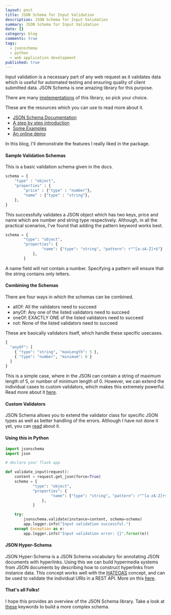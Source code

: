 ```yaml
---
layout: post
title: JSON Schema for Input Validation
description: JSON Schema for Input Validation
summary: JSON Schema for Input Validation
date: {}
category: blog
comments: true
tags:
  - jsonschema
  - python
  - web application development
published: true
---
```


Input validation is a necessary part of any web request as it validates data which is useful for automated testing and ensuring quality of client submitted data. JSON Schema is one amazing library for this purpose.

There are many [implementations](https://json-schema.org/implementations.html) of this library, so pick your choice.

These are the resources which you can use to read more about it.

 - [JSON Schema Documentation](https://json-schema.org/understanding-json-schema/)
 - [A step by step introduction](https://json-schema.org/learn/getting-started-step-by-step.html)
 - [Some Examples](https://json-schema.org/learn/miscellaneous-examples.html)
 - [An online demo](https://notebooks.ai/demo/gh/Julian/jsonschema)

In this blog, I'll demonstrate the features I really liked in the package.

#### Sample Validation Schemas
This is a basic validation schema given in the docs.

```python
schema = {
    "type" : "object",
    "properties" : {
        "price" : {"type" : "number"},
        "name" : {"type" : "string"},
    },
}
```
This successfully validates a JSON object which has two keys, price and name which are number and string type respectively. Although, in all the practical scenarios, I've found that adding the pattern keyword works best.
```python
schema = {
        "type": "object",
        "properties": {
                "name": {"type": "string", "pattern": r"^[a-zA-Z]+$"}
            },
        }
```
A name field will not contain a number. Specifying a pattern will ensure that the string contains only letters.

#### Combining the Schemas
There are four ways in which the schemas can be combined. 

 - allOf: All the validators need to succeed 
 - anyOf: Any one of the listed validators need to succeed 
 - oneOf: EXACTLY ONE of the listed validators need to succeed 
 - not: None of the listed validators need to succeed

These are basically validators itself, which handle these specific usecases.
```python
{
  "anyOf": [
    { "type": "string", "maxLength": 5 },
    { "type": "number", "minimum": 0 }
  ]
}
```
This is a simple case, where in the JSON can contain a string of maximum length of 5, or number of minimum length of 0. However, we can extend the individual cases to custom validators, which makes this extremely powerful. Read more about it [here](https://json-schema.org/understanding-json-schema/reference/combining.html).

#### Custom Validators
JSON Schema allows you to extend the validator class for specific JSON types as well as better handling of the errors. Although I have not done it yet, you can [read](https://python-jsonschema.readthedocs.io/en/latest/creating/) about it.

#### Using this in Python
```python
import jsonschema
import json

# declare your flask app

def validate_input(request):
    content = request.get_json(force=True)
    schema = {
            "type": "object",
            "properties": {
                    "name": {"type": "string", "pattern": r"^[a-zA-Z]+$"}
                },
            }

    try:
        jsonschema.validate(instance=content, schema=schema)
        app.logger.info("Input validation successful.")
    except Exception as e:
        app.logger.info("Input validation error: {}".format(e))
```
#### JSON Hyper-Schema
JSON Hyper-Schema is a JSON Schema vocabulary for annotating JSON documents with hyperlinks. Using this we can build hypermedia systems from JSON documents by describing how to construct hyperlinks from instance data. This concept works well with the [HATEOAS](https://restfulapi.net/hateoas/) concept, and can be used to validate the individual URIs in a REST API. More on this [here](https://json-schema.org/draft/2019-09/json-schema-hypermedia.html).

#### That's all Folks!
I hope this provides an overview of the JSON Schema library. Take a look at [these](https://json-schema.org/draft-04/json-schema-validation.html#rfc.section.5) keywords to build a more complex schema.

